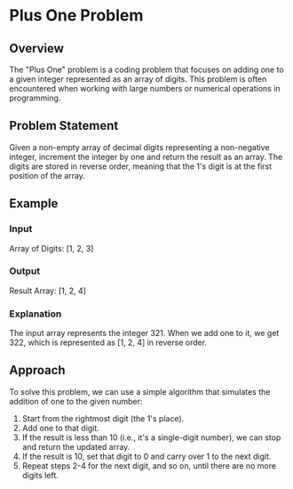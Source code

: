 # Plus One Problem

## Overview
The "Plus One" problem is a coding problem that focuses on adding one to a given integer represented as an array of digits. This problem is often encountered when working with large numbers or numerical operations in programming.

## Problem Statement
Given a non-empty array of decimal digits representing a non-negative integer, increment the integer by one and return the result as an array. The digits are stored in reverse order, meaning that the 1's digit is at the first position of the array.

## Example
### Input
Array of Digits: [1, 2, 3]

### Output
Result Array: [1, 2, 4]

### Explanation
The input array represents the integer 321. When we add one to it, we get 322, which is represented as [1, 2, 4] in reverse order.

## Approach
To solve this problem, we can use a simple algorithm that simulates the addition of one to the given number:
1. Start from the rightmost digit (the 1's place).
2. Add one to that digit.
3. If the result is less than 10 (i.e., it's a single-digit number), we can stop and return the updated array.
4. If the result is 10, set that digit to 0 and carry over 1 to the next digit.
5. Repeat steps 2-4 for the next digit, and so on, until there are no more digits left.
